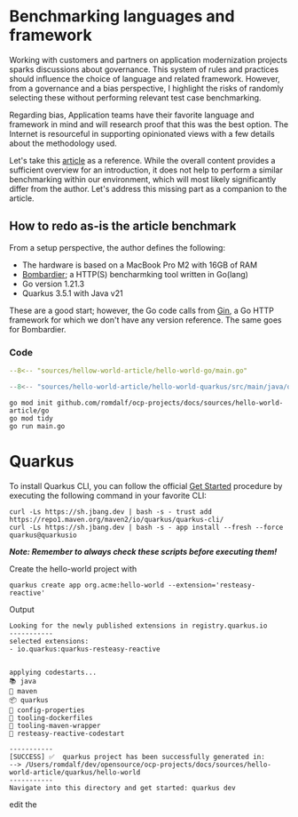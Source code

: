 # Benchmarking languages and framework

Working with customers and partners on application modernization projects sparks discussions about governance. This system of rules and practices should influence the choice of language and related framework. However, from a governance and a bias perspective, I highlight the risks of randomly selecting these without performing relevant test case benchmarking. 

Regarding bias, Application teams have their favorite language and framework in mind and will research proof that this was the best option. The Internet is resourceful in supporting opinionated views with a few details about the methodology used. 

Let's take this [article](https://medium.com/deno-the-complete-reference/quarkus-java-vs-gin-go-hello-world-performance-0a2ec6d92078) as a reference. While the overall content provides a sufficient overview for an introduction, it does not help to perform a similar benchmarking within our environment, which will most likely significantly differ from the author. Let's address this missing part as a companion to the article. 

## How to redo as-is the article benchmark
From a setup perspective, the author defines the following:
- The hardware is based on a MacBook Pro M2 with 16GB of RAM
- [Bombardier](https://github.com/codesenberg/bombardier); a HTTP(S) bencharmking tool written in Go(lang)
- Go version 1.21.3
- Quarkus 3.5.1 with Java v21

These are a good start; however, the Go code calls from [Gin](https://github.com/gin-gonic/gin), a Go HTTP framework for which we don't have any version reference. The same goes for Bombardier.

### Code

<div class="grid" markdown>

```yaml title="Go"
--8<-- "sources/hellow-world-article/hello-world-go/main.go" 
```


```java title="Quarkus"
--8<-- "sources/hello-world-article/hello-world-quarkus/src/main/java/org/acme/HelloWorldApplication.java" 
```

<div class="grid" markdown>




```
go mod init github.com/romdalf/ocp-projects/docs/sources/hello-world-article/go
go mod tidy
go run main.go
```

# Quarkus 
To install Quarkus CLI, you can follow the official [Get Started](https://quarkus.io/get-started/) procedure by executing the following command in your favorite CLI:

```
curl -Ls https://sh.jbang.dev | bash -s - trust add https://repo1.maven.org/maven2/io/quarkus/quarkus-cli/
curl -Ls https://sh.jbang.dev | bash -s - app install --fresh --force quarkus@quarkusio
```
***Note: Remember to always check these scripts before executing them!***

Create the hello-world project with 
```
quarkus create app org.acme:hello-world --extension='resteasy-reactive'
```

Output
```
Looking for the newly published extensions in registry.quarkus.io
-----------
selected extensions: 
- io.quarkus:quarkus-resteasy-reactive


applying codestarts...
📚 java
🔨 maven
📦 quarkus
📝 config-properties
🔧 tooling-dockerfiles
🔧 tooling-maven-wrapper
🚀 resteasy-reactive-codestart

-----------
[SUCCESS] ✅  quarkus project has been successfully generated in:
--> /Users/romdalf/dev/opensource/ocp-projects/docs/sources/hello-world-article/quarkus/hello-world
-----------
Navigate into this directory and get started: quarkus dev
```

edit the 